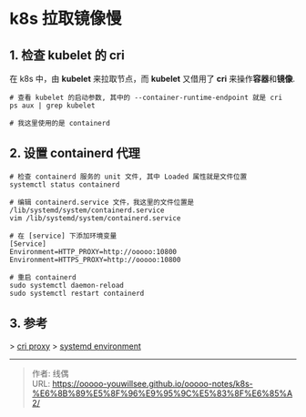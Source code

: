 # k8s 拉取镜像慢


## 1. 检查 kubelet 的 cri

在 k8s 中，由 **kubelet** 来拉取节点，而 **kubelet** 又借用了 **cri** 来操作**容器**和**镜像**.

```shell
# 查看 kubelet 的启动参数, 其中的 --container-runtime-endpoint 就是 cri
ps aux | grep kubelet

# 我这里使用的是 containerd
```

## 2. 设置 containerd 代理

```shell
# 检查 containerd 服务的 unit 文件, 其中 Loaded 属性就是文件位置
systemctl status containerd

# 编辑 containerd.service 文件，我这里的文件位置是 /lib/systemd/system/containerd.service
vim /lib/systemd/system/containerd.service

# 在 [service] 下添加环境变量
[Service]
Environment=HTTP_PROXY=http://ooooo:10800
Environment=HTTPS_PROXY=http://ooooo:10800

# 重启 containerd
sudo systemctl daemon-reload
sudo systemctl restart containerd
```

## 3. 参考

&gt; [cri proxy](https://github.com/containerd/cri/issues/834)
&gt; [systemd environment](https://www.flatcar.org/docs/latest/setup/systemd/environment-variables/)



---

> 作者: 线偶  
> URL: https://ooooo-youwillsee.github.io/ooooo-notes/k8s-%E6%8B%89%E5%8F%96%E9%95%9C%E5%83%8F%E6%85%A2/  

